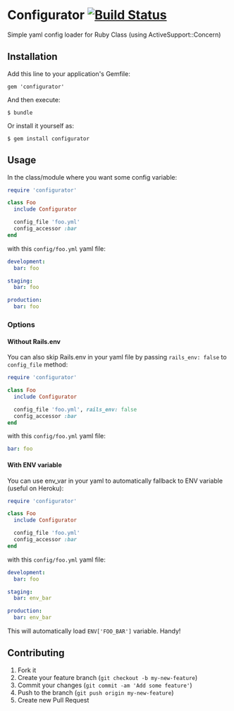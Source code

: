 # Configurator [![Build Status](https://travis-ci.org/jilion/configurator.png?branch=master)](https://travis-ci.org/jilion/configurator)

Simple yaml config loader for Ruby Class (using ActiveSupport::Concern)

## Installation

Add this line to your application's Gemfile:

    gem 'configurator'

And then execute:

    $ bundle

Or install it yourself as:

    $ gem install configurator

## Usage

In the class/module where you want some config variable:

``` ruby
require 'configurator'

class Foo
  include Configurator

  config_file 'foo.yml'
  config_accessor :bar
end
```

with this `config/foo.yml` yaml file:

``` yaml
development:
  bar: foo

staging:
  bar: foo

production:
  bar: foo
```

### Options

#### Without Rails.env

You can also skip Rails.env in your yaml file by passing `rails_env: false` to `config_file` method:

``` ruby
require 'configurator'

class Foo
  include Configurator

  config_file 'foo.yml', rails_env: false
  config_accessor :bar
end
```

with this `config/foo.yml` yaml file:

``` yaml
bar: foo
```

#### With ENV variable

You can use env_var in your yaml to automatically fallback to ENV variable (useful on Heroku):

``` ruby
require 'configurator'

class Foo
  include Configurator

  config_file 'foo.yml'
  config_accessor :bar
end
```

with this `config/foo.yml` yaml file:

``` yaml
development:
  bar: foo

staging:
  bar: env_bar

production:
  bar: env_bar
```

This will automatically load `ENV['FOO_BAR']` variable. Handy!

## Contributing

1. Fork it
2. Create your feature branch (`git checkout -b my-new-feature`)
3. Commit your changes (`git commit -am 'Add some feature'`)
4. Push to the branch (`git push origin my-new-feature`)
5. Create new Pull Request
